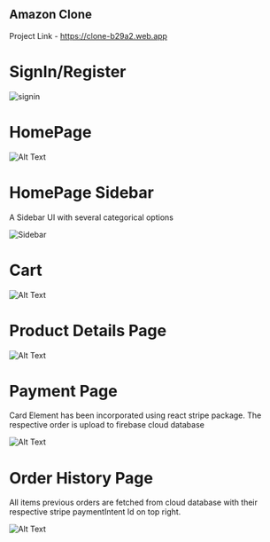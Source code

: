## Amazon Clone

Project Link - https://clone-b29a2.web.app

# SignIn/Register

![signin](https://user-images.githubusercontent.com/60594770/105021732-e3d19e00-5a6e-11eb-989d-cdc486fdd096.PNG)

# HomePage

![Alt Text](https://media.giphy.com/media/P79IJzWbX2xx3deWWY/giphy.gif)

# HomePage Sidebar 
A Sidebar UI with several categorical options

![Sidebar](https://user-images.githubusercontent.com/60594770/105021593-b4bb2c80-5a6e-11eb-88c7-cf60b56bd91e.PNG)

# Cart

![Alt Text](https://media.giphy.com/media/jRonGgQCAQnUBYlKIV/giphy.gif)

# Product Details Page

![Alt Text](https://media.giphy.com/media/P9RNo35jynmjl2rtVy/giphy.gif)

# Payment Page
Card Element has been incorporated using react stripe package.
The respective order is upload to firebase cloud database

![Alt Text](https://media.giphy.com/media/sNcSL5SFtbmMIenHde/giphy.gif)

# Order History Page
All items previous orders are fetched from cloud database with their respective stripe paymentIntent Id on top right.

![Alt Text](https://media.giphy.com/media/hv8PpdppvZcwCp6U1y/giphy.gif)

